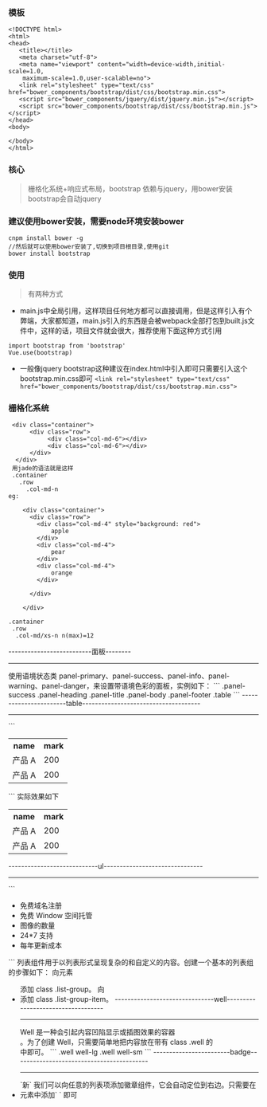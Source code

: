 ### 模板
```
<!DOCTYPE html>
<html>
<head>
   <title></title>
   <meta charset="utf-8">
   <meta name="viewport" content="width=device-width,initial-scale=1.0,                                       
    maximum-scale=1.0,user-scalable=no">
   <link rel="stylesheet" type="text/css" href="bower_components/bootstrap/dist/css/bootstrap.min.css">
   <script src="bower_components/jquery/dist/jquery.min.js"></script>
   <script src="bower_components/bootstrap/dist/css/bootstrap.min.js"></script>
</head>
<body>

</body>
</html>
```
### 核心
> 栅格化系统+响应式布局，bootstrap 依赖与jquery，用bower安装bootstrap会自动jquery
### 建议使用bower安装，需要node环境安装bower
```
cnpm install bower -g
//然后就可以使用bower安装了,切换到项目根目录,使用git
bower install bootstrap
```
### 使用
> 有两种方式

- main.js中全局引用，这样项目任何地方都可以直接调用，但是这样引入有个弊端，大家都知道，main.js引入的东西是会被webpack全部打包到built.js文件中，这样的话，项目文件就会很大，推荐使用下面这种方式引用
```
import bootstrap from 'bootstrap'
Vue.use(bootstrap)
```
- 一般像jquery bootstrap这种建议在index.html中引入即可只需要引入这个bootstrap.min.css即可
`<link rel="stylesheet" type="text/css" href="bower_components/bootstrap/dist/css/bootstrap.min.css">`

### 栅格化系统
```
 <div class="container">
      <div class="row">
           <div class="col-md-6"></div>
           <div class="col-md-6"></div>
      </div>
  </div>    
 用jade的语法就是这样
 .container
   .row
     .col-md-n
eg:

    <div class="container">
      <div class="row">
        <div class="col-md-4" style="background: red">
            apple
        </div>
        <div class="col-md-4">
            pear
        </div>
        <div class="col-md-4">
            orange
        </div>

      </div>

    </div>
```
```
.cantainer
 .row
  .col-md/xs-n n(max)=12
```
--------------------------面板--------
<hr>
使用语境状态类 panel-primary、panel-success、panel-info、panel-warning、panel-danger，来设置带语境色彩的面板，实例如下：
```
.panel-success
   .panel-heading
   .panel-title
   .panel-body
   .panel-footer
   .table
 ```    
-----------------------table-------------------------------------
<hr>
```
        <table class="table">
		<th>name</th>
		<th>mark</th>
		<tr>
		  <td>产品 A</td>
		  <td>200</td>
		</tr>
		  <tr><td>产品 A</td>
		  <td>200</td>
		 </tr>
	</table>
```
实际效果如下<br>
<table class="table">
		<th>name</th>
		<th>mark</th>
		<tr>
		  <td>产品 A</td>
		  <td>200</td>
		</tr>
		  <tr><td>产品 A</td>
		  <td>200</td>
		 </tr>
	</table>
----------------------------ul-------------------------------
<hr>
```
  <ul class="list-group">
      <li class="list-group-item">免费域名注册</li>
      <li class="list-group-item">免费 Window 空间托管</li>
      <li class="list-group-item">图像的数量</li>
      <li class="list-group-item">24*7 支持</li>
      <li class="list-group-item">每年更新成本</li>
 </ul>
 ```
列表组件用于以列表形式呈现复杂的和自定义的内容。创建一个基本的列表组的步骤如下：
向元素 <ul> 添加 class .list-group。
向 <li> 添加 class .list-group-item。
-------------------------------well-----------------------------------
<hr>
Well 是一种会引起内容凹陷显示或插图效果的容器 <div>。为了创建 Well，只需要简单地把内容放在带有 class .well 的 <div> 中即可。
```
.well well-lg
.well well-sm
```
------------------------badge------------------------------------------
<hr>
`<span class="badge">新</span>`
我们可以向任意的列表项添加徽章组件，它会自动定位到右边。只需要在 <li> 元素中添加` <span class="badge">` 即可
